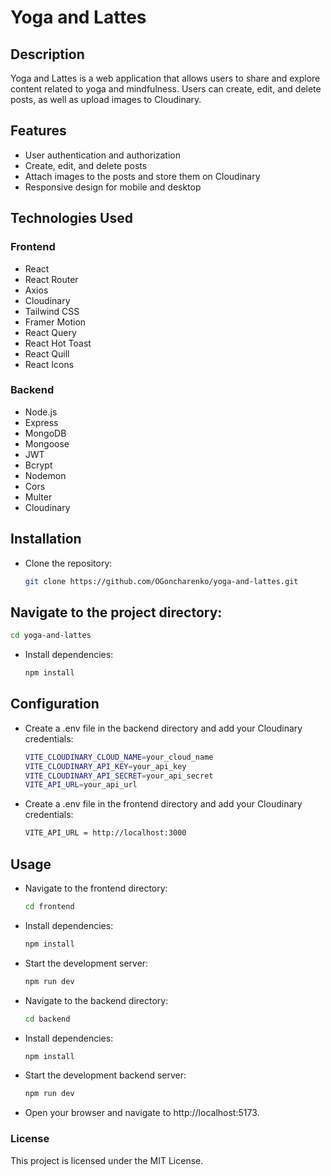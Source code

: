 # Yoga and Lattes

## Description
Yoga and Lattes is a web application that allows users to share and explore content related to yoga and mindfulness. Users can create, edit, and delete posts, as well as upload images to Cloudinary.

## Features
- User authentication and authorization
- Create, edit, and delete posts
- Attach images to the posts and store them on Cloudinary
- Responsive design for mobile and desktop

## Technologies Used
### Frontend
- React
- React Router
- Axios
- Cloudinary
- Tailwind CSS
- Framer Motion
- React Query
- React Hot Toast
- React Quill
- React Icons

### Backend
- Node.js
- Express
- MongoDB
- Mongoose
- JWT
- Bcrypt
- Nodemon
- Cors
- Multer
- Cloudinary

## Installation
- Clone the repository:
   ```bash
   git clone https://github.com/OGoncharenko/yoga-and-lattes.git
    ```
   
## Navigate to the project directory:
   ```bash
   cd yoga-and-lattes
   ```
- Install dependencies:
   ```bash
   npm install
   ```
  
## Configuration
- Create a .env file in the backend directory and add your Cloudinary credentials:
    ```bash
    VITE_CLOUDINARY_CLOUD_NAME=your_cloud_name
    VITE_CLOUDINARY_API_KEY=your_api_key
    VITE_CLOUDINARY_API_SECRET=your_api_secret
    VITE_API_URL=your_api_url
    ```
- Create a .env file in the frontend directory and add your Cloudinary credentials:
    ```bash
    VITE_API_URL = http://localhost:3000
    ```
  
## Usage
- Navigate to the frontend directory:
    ```bash
    cd frontend
    ```
- Install dependencies:
   ```bash
   npm install
   ```
- Start the development server:
    ```bash
    npm run dev
    ```
- Navigate to the backend directory:
    ```bash
    cd backend
    ```
- Install dependencies:
    ```bash
    npm install
    ```
- Start the development backend server:
    ```bash
    npm run dev
    ```
- Open your browser and navigate to http://localhost:5173.
   
### License
This project is licensed under the MIT License.

   